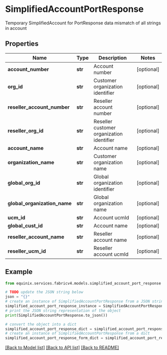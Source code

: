 # SimplifiedAccountPortResponse

Temporary SimplifiedAccount for PortResponse data mismatch of all strings in account

## Properties

Name | Type | Description | Notes
------------ | ------------- | ------------- | -------------
**account_number** | **str** | Account number | [optional] 
**org_id** | **str** | Customer organization identifier | [optional] 
**reseller_account_number** | **str** | Reseller account number | [optional] 
**reseller_org_id** | **str** | Reseller customer organization identifier | [optional] 
**account_name** | **str** | Account name | [optional] 
**organization_name** | **str** | Customer organization name | [optional] 
**global_org_id** | **str** | Global organization identifier | [optional] 
**global_organization_name** | **str** | Global organization name | [optional] 
**ucm_id** | **str** | Account ucmId | [optional] 
**global_cust_id** | **str** | Account name | [optional] 
**reseller_account_name** | **str** | Reseller account name | [optional] 
**reseller_ucm_id** | **str** | Reseller account ucmId | [optional] 

## Example

```python
from equinix.services.fabricv4.models.simplified_account_port_response import SimplifiedAccountPortResponse

# TODO update the JSON string below
json = "{}"
# create an instance of SimplifiedAccountPortResponse from a JSON string
simplified_account_port_response_instance = SimplifiedAccountPortResponse.from_json(json)
# print the JSON string representation of the object
print(SimplifiedAccountPortResponse.to_json())

# convert the object into a dict
simplified_account_port_response_dict = simplified_account_port_response_instance.to_dict()
# create an instance of SimplifiedAccountPortResponse from a dict
simplified_account_port_response_form_dict = simplified_account_port_response.from_dict(simplified_account_port_response_dict)
```
[[Back to Model list]](../README.md#documentation-for-models) [[Back to API list]](../README.md#documentation-for-api-endpoints) [[Back to README]](../README.md)


